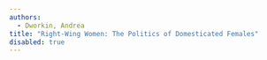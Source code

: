 ```yaml
---
authors:
  - Dworkin, Andrea 
title: "Right-Wing Women: The Politics of Domesticated Females"
disabled: true
---
```


